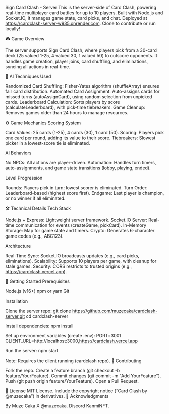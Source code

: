 Sign Card Clash - Server
This is the server-side of Card Clash, powering real-time multiplayer card battles for up to 10 players. Built with Node.js and Socket.IO, it manages game state, card picks, and chat. Deployed at https://cardclash-server-w935.onrender.com. Clone to contribute or run locally!

🎮 Game Overview

The server supports Sign Card Clash, where players pick from a 30-card deck (25 valued 1-25, 4 valued 30, 1 valued 50) to outscore opponents. It handles game creation, player joins, card shuffling, and eliminations, syncing all actions in real-time.

🧠 AI Techniques Used

Randomized Card Shuffling: Fisher-Yates algorithm (shuffleArray) ensures fair card distribution.
Automated Card Assignment: Auto-assigns cards for missed turns (autoAssignCard), using random selection from unpicked cards.
Leaderboard Calculation: Sorts players by score (calculateLeaderboard), with pick-time tiebreakers.
Game Cleanup: Removes games older than 24 hours to manage resources.

⚙️ Game Mechanics
Scoring System

Card Values: 25 cards (1-25), 4 cards (30), 1 card (50).
Scoring: Players pick one card per round, adding its value to their score.
Tiebreakers: Slowest picker in a lowest-score tie is eliminated.

AI Behaviors

No NPCs: All actions are player-driven.
Automation: Handles turn timers, auto-assignments, and game state transitions (lobby, playing, ended).

Level Progression

Rounds: Players pick in turn; lowest scorer is eliminated.
Turn Order: Leaderboard-based (highest score first).
Endgame: Last player is champion, or no winner if all eliminated.

🛠️ Technical Details
Tech Stack

Node.js + Express: Lightweight server framework.
Socket.IO Server: Real-time communication for events (createGame, pickCard).
In-Memory Storage: Map for game state and timers.
Crypto: Generates 6-character game codes (e.g., ABC123).

Architecture

Real-Time Sync: Socket.IO broadcasts updates (e.g., card picks, eliminations).
Scalability: Supports 10 players per game, with cleanup for stale games.
Security: CORS restricts to trusted origins (e.g., https://cardclash.vercel.app).

🚀 Getting Started
Prerequisites

Node.js (v16+)
npm or yarn
Git

Installation

Clone the server repo:
git clone https://github.com/muzecaka/cardclash-server.git
cd cardclash-server

Install dependencies:
npm install

Set up environment variables (create .env):
PORT=3001
CLIENT_URL=http://localhost:3000,https://cardclash.vercel.app

Run the server:
npm start

Note: Requires the client running (cardclash repo).
🤝 Contributing

Fork the repo.
Create a feature branch (git checkout -b feature/YourFeature).
Commit changes (git commit -m "Add YourFeature").
Push (git push origin feature/YourFeature).
Open a Pull Request.

📜 License
MIT License. Include the copyright notice (“Card Clash by @muzecaka”) in derivatives.
🙌 Acknowledgments

By Muze Caka
X @muzecaka.
Discord KanmiNFT.
